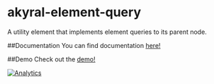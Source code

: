 akyral-element-query
==

A utility element that implements element queries to its parent node.


##Documentation
You can find documentation [here!](http://filaraujo.github.io/akyral.io/element-query.html#documentation)


##Demo
Check out the [demo!](http://filaraujo.github.io/akyral.io/element-query.html)


[![Analytics](https://ga-beacon.appspot.com/UA-46802115-1/akyral-element-query/README)](https://github.com/igrigorik/ga-beacon)

